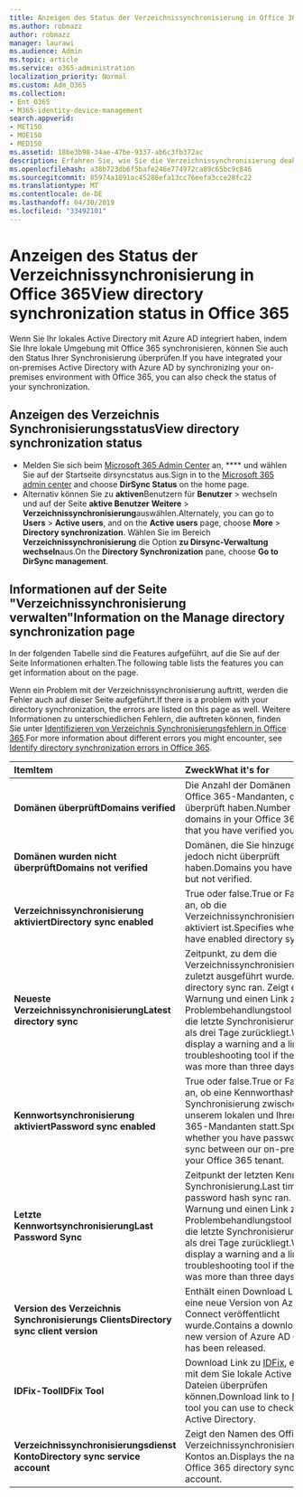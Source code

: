```yaml
---
title: Anzeigen des Status der Verzeichnissynchronisierung in Office 365
ms.author: robmazz
author: robmazz
manager: laurawi
ms.audience: Admin
ms.topic: article
ms.service: o365-administration
localization_priority: Normal
ms.custom: Adm_O365
ms.collection:
- Ent_O365
- M365-identity-device-management
search.appverid:
- MET150
- MOE150
- MED150
ms.assetid: 18be3b98-34ae-47be-9337-ab6c3fb372ac
description: Erfahren Sie, wie Sie die Verzeichnissynchronisierung deaktivieren. Sie können den Status auch anzeigen.
ms.openlocfilehash: a38b723db6f5bafe246e774972ca89c65bc9c846
ms.sourcegitcommit: 85974a1891ac45286efa13cc76eefa3cce28fc22
ms.translationtype: MT
ms.contentlocale: de-DE
ms.lasthandoff: 04/30/2019
ms.locfileid: "33492101"
---
```

# <a name="view-directory-synchronization-status-in-office-365"></a><span data-ttu-id="88490-104">Anzeigen des Status der Verzeichnissynchronisierung in Office 365</span><span class="sxs-lookup"><span data-stu-id="88490-104">View directory synchronization status in Office 365</span></span>

<span data-ttu-id="88490-105">Wenn Sie Ihr lokales Active Directory mit Azure AD integriert haben, indem Sie Ihre lokale Umgebung mit Office 365 synchronisieren, können Sie auch den Status Ihrer Synchronisierung überprüfen.</span><span class="sxs-lookup"><span data-stu-id="88490-105">If you have integrated your on-premises Active Directory with Azure AD by synchronizing your on-premises environment with Office 365, you can also check the status of your synchronization.</span></span>
  
## <a name="view-directory-synchronization-status"></a><span data-ttu-id="88490-106">Anzeigen des Verzeichnis Synchronisierungsstatus</span><span class="sxs-lookup"><span data-stu-id="88490-106">View directory synchronization status</span></span>

- <span data-ttu-id="88490-107">Melden Sie sich beim [Microsoft 365 Admin Center](https://admin.microsoft.com) an, \*\*\*\* und wählen Sie auf der Startseite dirsyncstatus aus.</span><span class="sxs-lookup"><span data-stu-id="88490-107">Sign in to the [Microsoft 365 admin center](https://admin.microsoft.com) and choose **DirSync Status** on the home page.</span></span>
- <span data-ttu-id="88490-108">Alternativ können Sie zu **aktiven**Benutzern für **Benutzer** \> wechseln und auf der Seite **aktive Benutzer** **Weitere** \> **Verzeichnissynchronisierung**auswählen.</span><span class="sxs-lookup"><span data-stu-id="88490-108">Alternately, you can go to **Users** \> **Active users**, and on the **Active users** page, choose **More** \> **Directory synchronization**.</span></span> <span data-ttu-id="88490-109">Wählen Sie im Bereich **Verzeichnissynchronisierung** die Option **zu Dirsync-Verwaltung wechseln**aus.</span><span class="sxs-lookup"><span data-stu-id="88490-109">On the **Directory Synchronization** pane, choose **Go to DirSync management**.</span></span>

## <a name="information-on-the-manage-directory-synchronization-page"></a><span data-ttu-id="88490-110">Informationen auf der Seite "Verzeichnissynchronisierung verwalten"</span><span class="sxs-lookup"><span data-stu-id="88490-110">Information on the Manage directory synchronization page</span></span>

<span data-ttu-id="88490-111">In der folgenden Tabelle sind die Features aufgeführt, auf die Sie auf der Seite Informationen erhalten.</span><span class="sxs-lookup"><span data-stu-id="88490-111">The following table lists the features you can get information about on the page.</span></span>
  
<span data-ttu-id="88490-112">Wenn ein Problem mit der Verzeichnissynchronisierung auftritt, werden die Fehler auch auf dieser Seite aufgeführt.</span><span class="sxs-lookup"><span data-stu-id="88490-112">If there is a problem with your directory synchronization, the errors are listed on this page as well.</span></span> <span data-ttu-id="88490-113">Weitere Informationen zu unterschiedlichen Fehlern, die auftreten können, finden Sie unter [Identifizieren von Verzeichnis Synchronisierungsfehlern in Office 365](identify-directory-synchronization-errors.md).</span><span class="sxs-lookup"><span data-stu-id="88490-113">For more information about different errors you might encounter, see [Identify directory synchronization errors in Office 365](identify-directory-synchronization-errors.md).</span></span>
  
|<span data-ttu-id="88490-114">**Item**</span><span class="sxs-lookup"><span data-stu-id="88490-114">**Item**</span></span>|<span data-ttu-id="88490-115">**Zweck**</span><span class="sxs-lookup"><span data-stu-id="88490-115">**What it's for**</span></span>|
|:-----|:-----|
|<span data-ttu-id="88490-116">**Domänen überprüft**</span><span class="sxs-lookup"><span data-stu-id="88490-116">**Domains verified**</span></span> | <span data-ttu-id="88490-117">Die Anzahl der Domänen in Ihrem Office 365-Mandanten, die Sie überprüft haben.</span><span class="sxs-lookup"><span data-stu-id="88490-117">Number of domains in your Office 365 tenant that you have verified you own.</span></span> |
|<span data-ttu-id="88490-118">**Domänen wurden nicht überprüft**</span><span class="sxs-lookup"><span data-stu-id="88490-118">**Domains not verified**</span></span> | <span data-ttu-id="88490-119">Domänen, die Sie hinzugefügt, jedoch nicht überprüft haben.</span><span class="sxs-lookup"><span data-stu-id="88490-119">Domains you have added, but not verified.</span></span> |
|<span data-ttu-id="88490-120">**Verzeichnissynchronisierung aktiviert**</span><span class="sxs-lookup"><span data-stu-id="88490-120">**Directory sync enabled**</span></span> |<span data-ttu-id="88490-121">True oder false.</span><span class="sxs-lookup"><span data-stu-id="88490-121">True or False.</span></span> <span data-ttu-id="88490-122">Gibt an, ob die Verzeichnissynchronisierung aktiviert ist.</span><span class="sxs-lookup"><span data-stu-id="88490-122">Specifies whether you have enabled directory sync.</span></span> |
|<span data-ttu-id="88490-123">**Neueste Verzeichnissynchronisierung**</span><span class="sxs-lookup"><span data-stu-id="88490-123">**Latest directory sync**</span></span> | <span data-ttu-id="88490-124">Zeitpunkt, zu dem die Verzeichnissynchronisierung zuletzt ausgeführt wurde.</span><span class="sxs-lookup"><span data-stu-id="88490-124">Last time directory sync ran.</span></span> <span data-ttu-id="88490-125">Zeigt eine Warnung und einen Link zu einem Problembehandlungstool an, wenn die letzte Synchronisierung mehr als drei Tage zurückliegt.</span><span class="sxs-lookup"><span data-stu-id="88490-125">Will display a warning and a link to a troubleshooting tool if the last sync was more than three days ago.</span></span> |
|<span data-ttu-id="88490-126">**Kennwortsynchronisierung aktiviert**</span><span class="sxs-lookup"><span data-stu-id="88490-126">**Password sync enabled**</span></span> | <span data-ttu-id="88490-127">True oder false.</span><span class="sxs-lookup"><span data-stu-id="88490-127">True or False.</span></span> <span data-ttu-id="88490-128">Gibt an, ob eine Kennworthash Synchronisierung zwischen unserem lokalen und Ihrem Office 365-Mandanten statt.</span><span class="sxs-lookup"><span data-stu-id="88490-128">Specifies whether you have password hash sync between our on-premises and your Office 365 tenant.</span></span> |
|<span data-ttu-id="88490-129">**Letzte Kennwortsynchronisierung**</span><span class="sxs-lookup"><span data-stu-id="88490-129">**Last Password Sync**</span></span> | <span data-ttu-id="88490-130">Zeitpunkt der letzten Kennworthash Synchronisierung.</span><span class="sxs-lookup"><span data-stu-id="88490-130">Last time password hash sync ran.</span></span> <span data-ttu-id="88490-131">Zeigt eine Warnung und einen Link zu einem Problembehandlungstool an, wenn die letzte Synchronisierung mehr als drei Tage zurückliegt.</span><span class="sxs-lookup"><span data-stu-id="88490-131">Will display a warning and a link to a troubleshooting tool if the last sync was more than three days ago.</span></span> |
|<span data-ttu-id="88490-132">**Version des Verzeichnis Synchronisierungs Clients**</span><span class="sxs-lookup"><span data-stu-id="88490-132">**Directory sync client version**</span></span> | <span data-ttu-id="88490-133">Enthält einen Download Link, wenn eine neue Version von Azure AD Connect veröffentlicht wurde.</span><span class="sxs-lookup"><span data-stu-id="88490-133">Contains a download link if a new version of Azure AD Connect has been released.</span></span> |
|<span data-ttu-id="88490-134">**IDFix-Tool**</span><span class="sxs-lookup"><span data-stu-id="88490-134">**IDFix Tool**</span></span> | <span data-ttu-id="88490-135">Download Link zu [IDFix](install-and-run-idfix.md), ein Tool, mit dem Sie lokale Active Directory-Dateien überprüfen können.</span><span class="sxs-lookup"><span data-stu-id="88490-135">Download link to [IDFix](install-and-run-idfix.md), a tool you can use to check you local Active Directory.</span></span> |
|<span data-ttu-id="88490-136">**Verzeichnissynchronisierungsdienst Konto**</span><span class="sxs-lookup"><span data-stu-id="88490-136">**Directory sync service account**</span></span> | <span data-ttu-id="88490-137">Zeigt den Namen des Office 365-Verzeichnissynchronisierungsdienst Kontos an.</span><span class="sxs-lookup"><span data-stu-id="88490-137">Displays the name of you Office 365 directory sync service account.</span></span> |